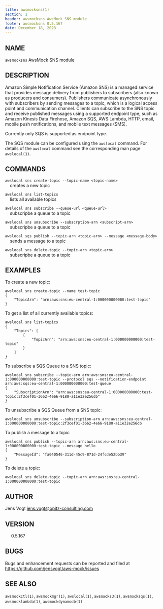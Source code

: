 ```yaml
---
title: awsmocksns(1)
section: 1
header: awsmocksns AwsMock SNS module
footer: awsmocksns 0.5.167
date: December 18, 2023
---
```


## NAME
```awsmocksns``` AwsMock SNS module

## DESCRIPTION
Amazon Simple Notification Service (Amazon SNS) is a managed service that provides message delivery from publishers to 
subscribers (also known as producers and consumers). Publishers communicate asynchronously with subscribers by sending 
messages to a topic, which is a logical access point and communication channel. Clients can subscribe to the SNS topic 
and receive published messages using a supported endpoint type, such as Amazon Kinesis Data Firehose, Amazon SQS, AWS 
Lambda, HTTP, email, mobile push notifications, and mobile text messages (SMS).

Currently only SQS is supported as endpoint type.

The SQS module can be configured using the ```awslocal``` command. For details of the ```awslocal``` command see the 
corresponding man page ```awslocal(1)```.

## COMMANDS

```awslocal sns create-topic --topic-name <topic-name>```  
&nbsp;&nbsp;&nbsp;&nbsp;creates a new topic

```awslocal sns list-topics```  
&nbsp;&nbsp;&nbsp;&nbsp;lists all available topics

```awslocal sns subscribe --queue-url <queue-url>```  
&nbsp;&nbsp;&nbsp;&nbsp;subscripbe a queue to a topic

```awslocal sns unsubscribe --subscrption-arn <subscript-arn>```  
&nbsp;&nbsp;&nbsp;&nbsp;subscripbe a queue to a topic

```awslocal sqs publish --topic-arn <topic-arn> --message <message-body>```  
&nbsp;&nbsp;&nbsp;&nbsp;sends a message to a topic

```awslocal sns delete-topic --topic-arn <topic-arn>```  
&nbsp;&nbsp;&nbsp;&nbsp;subscripbe a queue to a topic

## EXAMPLES

To create a new topic:
```
awslocal sns create-topic --name test-topic
{
    "TopicArn": "arn:aws:sns:eu-central-1:000000000000:test-topic"
}
```

To get a list of all currently available topics:
```
awslocal sns list-topics
{
    "Topics": [
        {
            "TopicArn": "arn:aws:sns:eu-central-1:000000000000:test-topic"
        }
    ]
}
```

To subscribe a SQS Queue to a SNS topic:
```
awslocal sns subscribe --topic-arn arn:aws:sns:eu-central-1:000000000000:test-topic --protocol sqs --notification-endpoint arn:aws:sqs:eu-central-1:000000000000:test-queue
{
    "SubscriptionArn": "arn:aws:sns:eu-central-1:000000000000:test-topic:2f3cef01-3662-4e66-9180-a11e32e256db"
}
```

To unsubscribe a SQS Queue from a SNS topic:
```
awslocal sns unsubscribe --subscription-arn arn:aws:sns:eu-central-1:000000000000:test-topic:2f3cef01-3662-4e66-9180-a11e32e256db
```

To publish a message to a topic
```
awslocal sns publish --topic-arn arn:aws:sns:eu-central-1:000000000000:test-topic --message hello
{
    "MessageId": "fa040546-311d-45c9-871d-24fcde52bb39"
}
```

To delete a topic:
```
awslocal sns delete-topic --topic-arn arn:aws:sns:eu-central-1:000000000000:test-topic
```

## AUTHOR

Jens Vogt <jens.vogt@opitz-consulting.com>

## VERSION
&nbsp;&nbsp;&nbsp;&nbsp; 0.5.167

## BUGS

Bugs and enhancement requests can be reported and filed at https://github.com/jensvogt/aws-mock/issues

## SEE ALSO

```awsmockctl(1)```, ```awsmockmgr(1)```, ```awslocal(1)```, ```awsmocks3(1)```, ```awsmocksqs(1)```, ```awsmocklambda(1)```,
```awsmockdynamodb(1)```